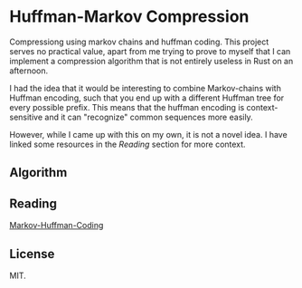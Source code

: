 # Huffman-Markov Compression

Compressiong using markov chains and huffman coding. This project serves no
practical value, apart from me trying to prove to myself that I can implement a
compression algorithm that is not entirely useless in Rust on an afternoon.

I had the idea that it would be interesting to combine Markov-chains with
Huffman encoding, such that you end up with a different Huffman tree for
every possible prefix. This means that the huffman encoding is context-sensitive
and it can "recognize" common sequences more easily.

However, while I came up with this on my own, it is not a novel idea. I have
linked some resources in the *Reading* section for more context.

## Algorithm







## Reading

[Markov-Huffman-Coding](https://github.com/jeremy-rifkin/Markov-Huffman-Coding)

## License

MIT.
